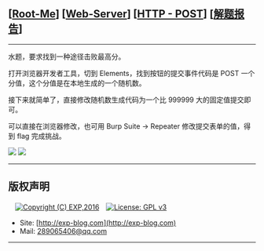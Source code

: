 ## [[Root-Me](https://www.root-me.org/)] [[Web-Server](https://www.root-me.org/en/Challenges/Web-Server/)] [[HTTP - POST](https://www.root-me.org/en/Challenges/Web-Server/HTTP-POST)] [[解题报告](https://exp-blog.com/safe/ctf/rootme/web-server/http-post/)]

------

水题，要求找到一种途径击败最高分。

打开浏览器开发者工具，切到 Elements，找到按钮的提交事件代码是 POST 一个分值，这个分值是在本地生成的一个随机数。

接下来就简单了，直接修改随机数生成代码为一个比 999999 大的固定值提交即可。

可以直接在浏览器修改，也可用 Burp Suite -> Repeater 修改提交表单的值，得到 flag 完成挑战。

![](https://github.com/lyy289065406/CTF-Solving-Reports/blob/master/rootme/Web-Server/%5B07%5D%20%5B15P%5D%20HTTP%20-%20POST/imgs/01.png)
![](https://github.com/lyy289065406/CTF-Solving-Reports/blob/master/rootme/Web-Server/%5B07%5D%20%5B15P%5D%20HTTP%20-%20POST/imgs/02.png)

------

## 版权声明

　[![Copyright (C) EXP,2016](https://img.shields.io/badge/Copyright%20(C)-EXP%202016-blue.svg)](http://exp-blog.com)　[![License: GPL v3](https://img.shields.io/badge/License-GPL%20v3-blue.svg)](https://www.gnu.org/licenses/gpl-3.0)
  

- Site: [http://exp-blog.com](http://exp-blog.com) 
- Mail: <a href="mailto:289065406@qq.com?subject=[EXP's Github]%20Your%20Question%20（请写下您的疑问）&amp;body=What%20can%20I%20help%20you?%20（需要我提供什么帮助吗？）">289065406@qq.com</a>


------
